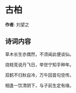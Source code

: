 # 古柏

**作者**: 刘望之

## 诗词内容

草木长生亦偶然，不须闻此便谈仙。

烧枝竞说丹飞日，举世宁知手种年。

双鹤不归秋自冷，万牛回首句空传。

相逢一饮清阴下，与子前生定有缘。

